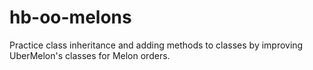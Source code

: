 # hb-oo-melons
Practice class inheritance and adding methods to classes by improving UberMelon's classes for Melon orders.
